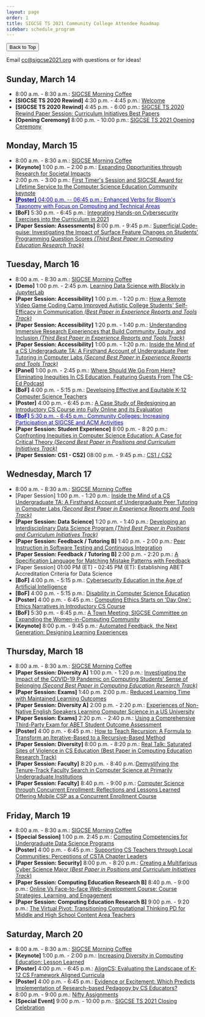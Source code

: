 ```yaml
---
layout: page
order: 1
title: SIGCSE TS 2021 Community College Attendee Roadmap
sidebar: schedule_program
---
```


<button onclick="topFunction()" id="toTopButton" title="Go to top">Back to Top</button> 

Email [cc@sigcse2021.org](mailto:cc@sigcse2021.org) with questions or for ideas!

## Sunday, March 14
* 8:00 a.m. - 8:30 a.m.: [SIGCSE Morning Coffee](https://pathable.sigcse2021.org/meetings/virtual/FTDkiREso6nSwaMGf)
* **[SIGCSE TS 2020 Rewind]** 4:30 p.m. - 4:45 p.m.: [Welcome](https://pathable.sigcse2021.org/meetings/virtual/7mtwfrTq9xgad8jvW)
* **[SIGCSE TS 2020 Rewind]** 4:45 p.m. - 6:00 p.m.: [SIGCSE TS 2020 Rewind Paper Session: Curriculum Initiatives Best Papers](https://pathable.sigcse2021.org/meetings/virtual/ntgdKNR54evzRiCHK)
* **[Opening Ceremony]** 8:00 p.m. - 10:00 p.m.: [SIGCSE TS 2021 Opening Ceremony](https://pathable.sigcse2021.org/meetings/virtual/ZBmtLFtteBkpwzRjo)

## Monday, March 15
* 8:00 a.m. - 8:30 a.m.: [SIGCSE Morning Coffee](https://pathable.sigcse2021.org/meetings/virtual/Kn8Xba7Jrb2N78G6i)
* **[Keynote]** 1:00 p.m. – 2:00 p.m.: [Expanding Opportunities through Research for Societal Impacts](https://pathable.sigcse2021.org/meetings/virtual/rEZH6ZgcQd7ZGc32p)
* 2:00 p.m. - 3:00 p.m.: [First Timer's Session and SIGCSE Award for Lifetime Service to the Computer Science Education Community keynote](https://pathable.sigcse2021.org/meetings/virtual/j3vMnSnbmqwACGoNc)
* [<span style="color:blue">**[Poster]** 04:00 p.m. -- 06:45 p.m.: Enhanced Verbs for Bloom's Taxonomy with Focus on Computing and Technical Areas</span>](https://pathable.sigcse2021.org/meetings/virtual/9xbd5HygLN5YaMxrs)
* **[BoF]** 5:30 p.m. - 6:45 p.m.: [Integrating Hands-on Cybersecurity Exercises into the Curriculum in 2021](https://pathable.sigcse2021.org/meetings/virtual/tDYHqY7xJpLYHXd77)
* **[Paper Session: Assessments]** 8:00 p.m. - 9:45 p.m.: [Superficial Code-guise: Investigating the Impact of Surface Feature Changes on Students' Programming Question Scores *(Third Best Paper in Computing Education Research Track)*](https://pathable.sigcse2021.org/meetings/virtual/JWxnYh4NHauevLLYd)


## Tuesday, March 16
* 8:00 a.m. - 8:30 a.m.: [SIGCSE Morning Coffee](https://pathable.sigcse2021.org/meetings/virtual/3xn8bnZFJmFRCNYzc)
* **[Demo]** 1:00 p.m. - 2:45 p.m. [Learning Data Science with Blockly in JupyterLab](https://pathable.sigcse2021.org/meetings/virtual/puXMmfxYsgh2vkc7B)
* **[Paper Session: Accessibility]** 1:00 p.m. - 1:20 p.m.: [How a Remote Video Game Coding Camp Improved Autistic College Students' Self-Efficacy in Communication *(Best Paper in Experience Reports and Tools Track)*](https://pathable.sigcse2021.org/meetings/virtual/ZkA44KgsHN3h2v2Sj)
* **[Paper Session: Accessibility]** 1:20 p.m. - 1:40 p.m.: [Understanding Immersive Research Experiences that Build Community, Equity, and Inclusion *(Third Best Paper in Experience Reports and Tools Track)*](https://pathable.sigcse2021.org/meetings/virtual/ZkA44KgsHN3h2v2Sj)
* **[Paper Session: Accessibility]** 1:00 p.m. - 1:20 p.m.: [Inside the Mind of a CS Undergraduate TA: A Firsthand Account of Undergraduate Peer Tutoring in Computer Labs *(Second Best Paper in Experience Reports and Tools Track)*](https://pathable.sigcse2021.org/meetings/virtual/ZkA44KgsHN3h2v2Sj)
* **[Panel]** 1:00 p.m. - 2:45 p.m.: [Where Should We Go From Here? Eliminating Inequities In CS Education, Featuring Guests From The CS-Ed Podcast](https://pathable.sigcse2021.org/meetings/virtual/fr99kke3Av8rQYGfF)
* **[BoF]** 4:00 p.m. - 5:15 p.m.: [Developing Effective and Equitable K-12 Computer Science Teachers](https://pathable.sigcse2021.org/meetings/virtual/GvzJrxiLdFkGCvn4P)
* **[Poster]** 4:00 p.m. - 6:45 p.m.: [A Case Study of Redesigning an Introductory CS Course into Fully Online and its Evaluation](https://pathable.sigcse2021.org/meetings/NSuXY67EnmkitpysJ)
* [<span style="color:blue">**[BoF]** 5:30 p.m. - 6:45 p.m.: Community Colleges: Increasing Participation at SIGCSE and ACM Activities</span>](https://pathable.sigcse2021.org/meetings/virtual/zjsBQZY7hJmfKaXip)
* **[Paper Session: Student Experience]** 8:00 p.m. -  8:20 p.m.: [Confronting Inequities in Computer Science Education: A Case for Critical Theory *(Second Best Paper in Positions and Curriculum Initiatives Track)*](https://pathable.sigcse2021.org/meetings/virtual/uFeoSvf4dacuc5b5i)
* **[Paper Session: CS1 - CS2]** 08:00 p.m. - 9:45 p.m.: [CS1 / CS2](https://pathable.sigcse2021.org/meetings/virtual/Lvir77jxpKHyu3xqx)

## Wednesday, March 17
* 8:00 a.m. - 8:30 a.m.: [SIGCSE Morning Coffee](https://pathable.sigcse2021.org/meetings/virtual/Yzveg7oh6kTLxZtkg)
* [Paper Session] 1:00 p.m. - 1:20 p.m.: [Inside the Mind of a CS Undergraduate TA: A Firsthand Account of Undergraduate Peer Tutoring in Computer Labs  *(Second Best Paper in Experience Reports and Tools Track)*](https://pathable.sigcse2021.org/meetings/virtual/sHXMxisrebMG3ip6K)
* **[Paper Session: Data Science]** 1:20 p.m. - 1:40 p.m.: [Developing an Interdisciplinary Data Science Program *(Third Best Paper in Positions and Curriculum Initiatives Track)*](https://pathable.sigcse2021.org/meetings/virtual/sHXMxisrebMG3ip6K)
* **[Paper Session: Feedback / Tutoring B]** 1:40 p.m. - 2:00 p.m.: [Peer Instruction in Software Testing and Continuous Integration  ](https://pathable.sigcse2021.org/meetings/virtual/Ea7FQ8xCwTP38mze9)
* **[Paper Session: Feedback / Tutoring B]** 2:00 p.m. - 2:20 p.m.: [A Specification Language for Matching Mistake Patterns with Feedback](https://pathable.sigcse2021.org/meetings/virtual/Ea7FQ8xCwTP38mze9)
* [Paper Session] 01:00 PM (ET) - 02:45 PM (ET): Establishing ABET Accreditation Criteria for Data Science
* **[BoF]** 4:00 p.m. - 5:15 p.m.: [Cybersecurity Education in the Age of Artificial Intelligence](https://pathable.sigcse2021.org/meetings/virtual/G9Tjq4oCHgGfZJaQH)
* **[BoF]** 4:00 p.m. - 5:15 p.m.: [Disability in Computer Science Education](https://pathable.sigcse2021.org/meetings/virtual/ewHrynA5MFeMbLd7k)
* **[Poster]** 4:00 p.m. - 6:45 p.m.: [Computing Ethics Starts on 'Day One': Ethics Narratives in Introductory CS Course](https://pathable.sigcse2021.org/meetings/aLMqJd6hCZmjbKq7g)
* **[BoF]** 5:30 p.m. - 6:45 p.m.: [A Town Meeting: SIGCSE Committee on Expanding the Women-in-Computing Community](https://pathable.sigcse2021.org/meetings/virtual/Ck7hDo8fBiSSseXzg)
* **[Keynote]** 8:00 p.m. - 9:45 p.m.: [Automated Feedback, the Next Generation: Designing Learning Experiences](https://pathable.sigcse2021.org/meetings/virtual/jdmPuxaLY7Nu9j2uv)

## Thursday, March 18

* 8:00 a.m. - 8:30 a.m.: [SIGCSE Morning Coffee](https://pathable.sigcse2021.org/meetings/virtual/h8tSTJm5sxGzGnzGS)
* **[Paper Session: Diversity A]** 1:00 p.m. - 1:20 p.m.: [Investigating the Impact of the COVID-19 Pandemic on Computing Students' Sense of Belonging *(Second Best Paper in Computing Education Research Track)*](https://pathable.sigcse2021.org/meetings/virtual/YHPszgBPaZucKtuzT)
* **[Paper Session: Exams]** 1:40 p.m. 2:00 p.m.: [Reduced Learning Time with Maintained Learning Outcomes](https://pathable.sigcse2021.org/meetings/virtual/giA7HczTSF6ZKW9bo)
* **[Paper Session: Diversity A]** 2:00 p.m. - 2:20 p.m.: [Experiences of Non-Native English Speakers Learning Computer Science in a US University](https://pathable.sigcse2021.org/meetings/virtual/YHPszgBPaZucKtuzT)
* **[Paper Session: Exams]** 2:20 p.m. - 2:40 p.m.: [Using a Comprehensive Third-Party Exam for ABET Student Outcome Assessment](https://pathable.sigcse2021.org/meetings/virtual/giA7HczTSF6ZKW9bo)
* **[Poster]** 4:00 p.m. - 6:45 p.m.: [How to Teach Recursion: A Formula to Transform an Iterative-Based to a Recursive-Based Method](https://pathable.sigcse2021.org/meetings/virtual/hbpAqj3KPridK9tx4)
* **[Paper Session: Diversity]** 8:00 p.m. - 8:20 p.m.: [Real Talk: Saturated Sites of Violence in CS Education (Best Paper in Computing Education Research Track)](https://pathable.sigcse2021.org/meetings/virtual/EcmoEYusSY8TsKvvN)
* **[Paper Session: Faculty]** 8:20 p.m. - 8:40 p.m.:[Demystifying the Tenure-Track Faculty Search in Computer Science at Primarily Undergraduate Institutions ](https://pathable.sigcse2021.org/meetings/virtual/D2WMgmfxcfEfqE5yT)
* **[Paper Session: Faculty]** 8:40 p.m. - 9:00 p.m.: [Computer Science through Concurrent Enrollment: Reflections and Lessons Learned Offering Mobile CSP as a Concurrent Enrollment Course](https://pathable.sigcse2021.org/meetings/virtual/D2WMgmfxcfEfqE5yT)


## Friday, March 19

* 8:00 a.m. - 8:30 a.m.: [SIGCSE Morning Coffee](https://pathable.sigcse2021.org/meetings/virtual/B5T2yHA7BKdiPDAay)
* **[Special Session]** 1:00 p.m. 2:45 p.m.: [Computing Competencies for Undergraduate Data Science Programs](https://pathable.sigcse2021.org/meetings/virtual/7SiCJLh3hwnRWanrG)
* **[Poster]** 4:00 p.m. - 6:45 p.m.: [Supporting CS Teachers through Local Communities: Perceptions of CSTA Chapter Leaders](https://pathable.sigcse2021.org/meetings/dbuy43qCLikyKAcWu)
* **[Paper Session: Security]** 8:00 p.m. - 8:20 p.m.: [Creating a Multifarious Cyber Science Major (*Best Paper in Positions and Curriculum Initiatives Track*)](https://pathable.sigcse2021.org/meetings/virtual/xu7rE8QbEHfhmB6Li)
* **[Paper Session: Computing Education Research B]** 8:40 p.m. - 9:00 p.m.: [Online Vs Face-to-face Web-development Course: Course Strategies, Learning, and Engagement](https://pathable.sigcse2021.org/meetings/virtual/vLZ6bTYd35AQQ4GuX)
* **[Paper Session: Computing Education Research B]** 9:00 p.m. - 9:20 p.m.: [The Virtual Pivot: Transitioning Computational Thinking PD for Middle and High School Content Area Teachers](https://pathable.sigcse2021.org/meetings/virtual/vLZ6bTYd35AQQ4GuX)


## Saturday, March 20 

* 8:00 a.m. - 8:30 a.m.: [SIGCSE Morning Coffee](https://pathable.sigcse2021.org/meetings/virtual/ap7ngsbf286qYSt8x)
* **[Keynote]** 1:00 p.m. - 2:00 p.m.: [Increasing Diversity in Computing Education: Lesson Learned](https://pathable.sigcse2021.org/meetings/virtual/KGhizkvnpf3DRxkmB)
* **[Poster]** 4:00 p.m. - 6:45 p.m.: [AlignCS: Evaluating the Landscape of K-12 CS Framework Aligned Curricula]()
* **[Poster]** 4:00 p.m. - 6:45 p.m.: [Evidence or Excitement: Which Predicts Implementation of Research-based Pedagogy by CS Educators?](https://pathable.sigcse2021.org/meetings/D4M4w5GhxDkswZCQ6)
* 8:00 p.m. - 9:00 p.m.: [Nifty Assignments](https://pathable.sigcse2021.org/meetings/virtual/NL2vkdHoZ4FfqvwKK)
* **[Special Event]** 9:00 p.m. - 10:00 p.m.: [SIGCSE TS 2021 Closing Celebration](https://pathable.sigcse2021.org/meetings/virtual/9Gu6mfnag8x9Gkvy2)
